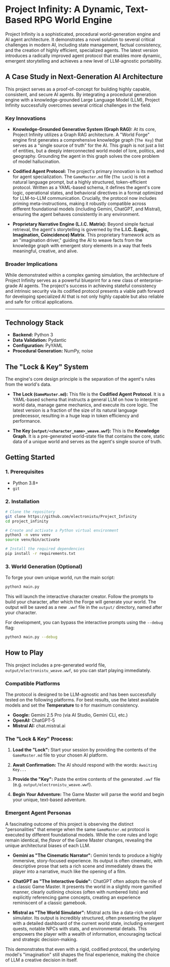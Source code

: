 # Project Infinity: A Dynamic, Text-Based RPG World Engine

Project Infinity is a sophisticated, procedural world-generation engine and AI agent architecture. It demonstrates a novel solution to several critical challenges in modern AI, including state management, factual consistency, and the creation of highly efficient, specialized agents. The latest version introduces a radically improved agent protocol that enables more dynamic, emergent storytelling and achieves a new level of LLM-agnostic portability.

## A Case Study in Next-Generation AI Architecture

This project serves as a proof-of-concept for building highly capable, consistent, and secure AI agents. By integrating a procedural generation engine with a knowledge-grounded Large Language Model (LLM), Project Infinity successfully overcomes several critical challenges in the field.

### Key Innovations

*   **Knowledge-Grounded Generative System (Graph RAG):**
    At its core, Project Infinity utilizes a Graph RAG architecture. A "World Forge" engine first generates a comprehensive knowledge graph (`The Key`) that serves as a "single source of truth" for the AI. This graph is not just a list of entities, but a deeply interconnected world model of lore, politics, and geography. Grounding the agent in this graph solves the core problem of model hallucination.

*   **Codified Agent Protocol:**
    The project's primary innovation is its method for agent specialization. The `GameMaster.md` file (`The Lock`) is not a natural language prompt, but a highly structured, token-efficient protocol. Written as a YAML-based schema, it defines the agent's core logic, operational states, and behavioral directives in a format optimized for LLM-to-LLM communication. Crucially, the protocol now includes priming meta-instructions, making it robustly compatible across different foundational models (including Gemini, ChatGPT, and Mistral), ensuring the agent behaves consistently in any environment.

*   **Proprietary Narrative Engine (L.I.C. Matrix):**
    Beyond simple factual retrieval, the agent's storytelling is governed by the **L.I.C. (Logic, Imagination, Coincidence) Matrix**. This proprietary framework acts as an "imagination driver," guiding the AI to weave facts from the knowledge graph with emergent story elements in a way that feels meaningful, creative, and alive.

### Broader Implications

While demonstrated within a complex gaming simulation, the architecture of Project Infinity serves as a powerful blueprint for a new class of enterprise-grade AI agents. The project's success in achieving stateful consistency and intrinsic security via its codified protocol presents a viable path forward for developing specialized AI that is not only highly capable but also reliable and safe for critical applications.

---

## Technology Stack

*   **Backend:** Python 3
*   **Data Validation:** Pydantic
*   **Configuration:** PyYAML
*   **Procedural Generation:** NumPy, noise

## The "Lock & Key" System

The engine's core design principle is the separation of the agent's rules from the world's data.

*   **The Lock (`GameMaster.md`):** This file is the **Codified Agent Protocol**. It is a YAML-based schema that instructs a general LLM on how to interpret world data, manage game mechanics, and execute its core logic. The latest version is a fraction of the size of its natural language predecessor, resulting in a huge leap in token efficiency and performance.

*   **The Key (`output/<character_name>_weave.wwf`):** This is the **Knowledge Graph**. It is a pre-generated world-state file that contains the core, static data of a unique world and serves as the agent's single source of truth.

## Getting Started

### 1. Prerequisites

*   Python 3.8+
*   `git`

### 2. Installation

```bash
# Clone the repository
git clone https://github.com/electronistu/Project_Infinity
cd project_infinity

# Create and activate a Python virtual environment
python3 -m venv venv
source venv/bin/activate

# Install the required dependencies
pip install -r requirements.txt
```

### 3. World Generation (Optional)

To forge your own unique world, run the main script:

```bash
python3 main.py
```

This will launch the interactive character creator. Follow the prompts to build your character, after which the Forge will generate your world. The output will be saved as a new `.wwf` file in the `output/` directory, named after your character.

For development, you can bypass the interactive prompts using the `--debug` flag:

```bash
python3 main.py --debug
```

## How to Play

This project includes a pre-generated world file, `output/electronistu_weave.wwf`, so you can start playing immediately.

### Compatible Platforms

The protocol is designed to be LLM-agnostic and has been successfully tested on the following platforms. For best results, use the latest available models and set the **Temperature** to `0` for maximum consistency.

*   **Google:** Gemini 2.5 Pro (via AI Studio, Gemini CLI, etc.)
*   **OpenAI:** ChatGPT-5
*   **Mistral AI:** chat.mistral.ai

### The "Lock & Key" Process:

1.  **Load the "Lock":** Start your session by providing the contents of the `GameMaster.md` file to your chosen AI platform.

2.  **Await Confirmation:** The AI should respond with the words: `Awaiting Key...`

3.  **Provide the "Key":** Paste the entire contents of the generated `.wwf` file (e.g. `output/electronistu_weave.wwf`).

4.  **Begin Your Adventure:** The Game Master will parse the world and begin your unique, text-based adventure.

### Emergent Agent Personas

A fascinating outcome of this project is observing the distinct "personalities" that emerge when the same `GameMaster.md` protocol is executed by different foundational models. While the core rules and logic remain identical, the *flavor* of the Game Master changes, revealing the unique architectural biases of each LLM.

*   **Gemini as "The Cinematic Narrator":** Gemini tends to produce a highly immersive, story-focused experience. Its output is often cinematic, with descriptive prose that sets a rich scene and immediately draws the player into a narrative, much like the opening of a film.

*   **ChatGPT as "The Interactive Guide":** ChatGPT often adopts the role of a classic Game Master. It presents the world in a slightly more gamified manner, clearly outlining choices (often with numbered lists) and explicitly referencing game concepts, creating an experience reminiscent of a classic gamebook.

*   **Mistral as "The World Simulator":** Mistral acts like a data-rich world simulator. Its output is incredibly structured, often presenting the player with a detailed dashboard of the current world state, including emergent quests, notable NPCs with stats, and environmental details. This empowers the player with a wealth of information, encouraging tactical and strategic decision-making.

This demonstrates that even with a rigid, codified protocol, the underlying model's "imagination" still shapes the final experience, making the choice of LLM a creative decision in itself.
